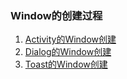 ### Window的创建过程

1. [Activity的Window创建](WindowCreation/Window_Creation_Activity.md)
2. [Dialog的Window创建](WindowCreation/Window_Creation_Dialog.md)
3. [Toast的Window创建](WindowCreation/Window_Creation_Toast.md)